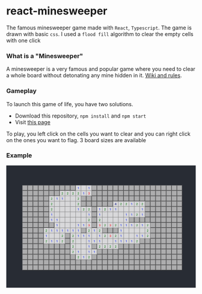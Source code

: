 # react-minesweeper
The famous minesweeper game made with `React`, `Typescript`. The game is drawn with basic `css`. I used a `flood fill` algorithm to clear the empty cells with one click

### What is a "Minesweeper"

A minesweeper is a very famous and popular game where you need to clear a whole board without detonating any mine hidden in it. [Wiki and rules](https://en.wikipedia.org/wiki/Minesweeper_(video_game)).

### Gameplay

To launch this game of life, you have two solutions.
* Download this repository, `npm install` and `npm start`
* Visit [this page](https://guillaumemunsch.github.io/projects/react-minesweeper/index.html)

To play, you left click on the cells you want to clear and you can right click on the ones you want to flag.
3 board sizes are available

### Example

![Screenshot](https://raw.githubusercontent.com/GuillaumeMunsch/react-minesweeper/master/public/minesweeper-screenshot.png)
